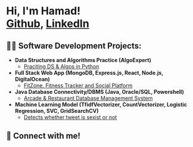 <h1>Hi, I'm Hamad! <br/><a href="https://github.com/Hamad-Ayaz">Github</a>, <a href="https://www.linkedin.com/in/hamad-ayaz-53629830a/">LinkedIn</a></h1>

<h2>👨‍💻 Software Development Projects:</h2>

- <b>Data Structures and Algorithms Practice (AlgoExpert)</b>
  - [Praciting DS & Algos in Python]()
- <b>Full Stack Web App (MongoDB, Express.js, React, Node.js, DigitalOcean)</b>
  - [FitZone. Fitness Tracker and Social Platform]()
- <b>Java Database Connectivity/DBMS (Java, Oracle/SQL, Powershell)</b>
  - [Arcade & Restaurant Database Management System]()
- <b>Machine Learning Model (TfidfVectorizer, CountVectorizer, Logistic Regression, SVC, GridSearchCV)</b>
  - [Detects whether tweet is sexist or not]()


<h2> 🤳 Connect with me!</h2>
